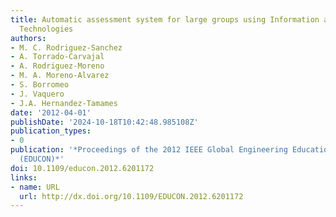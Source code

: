 ```yaml
---
title: Automatic assessment system for large groups using Information and Communication
  Technologies
authors:
- M. C. Rodriguez-Sanchez
- A. Torrado-Carvajal
- A. Rodriguez-Moreno
- M. A. Moreno-Alvarez
- S. Borromeo
- J. Vaquero
- J.A. Hernandez-Tamames
date: '2012-04-01'
publishDate: '2024-10-18T10:42:48.985108Z'
publication_types:
- 0
publication: '*Proceedings of the 2012 IEEE Global Engineering Education Conference
  (EDUCON)*'
doi: 10.1109/educon.2012.6201172
links:
- name: URL
  url: http://dx.doi.org/10.1109/EDUCON.2012.6201172
---
```

